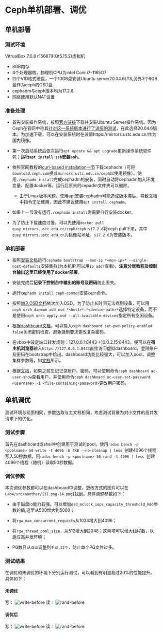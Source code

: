 # Ceph单机部署、调优

## 单机部署

### 测试环境

VitrualBox 7.0.8 r156879(Qt5.15.2)虚拟机

- 8GB内存
- 4个处理器核，物理机CPU为intel Core i7-1165G7
- 四个VID格式硬盘，一个10GB盘安装Ubuntu server20.04.6LTS,另外3个8GB盘作为ceph的OSD盘
- cephadm与ceph版本均为17.2.6
- 网络使用默认NAT设置

### 准备处理

- 首先安装操作系统，按照[官方链接](https://ubuntu.com/server/docs/install/step-by-step)下载并安装Ubuntu Server操作系统。因为Ceph在官网中称其[针对这一系统版本进行了详细的测试](https://docs.ceph.com/en/quincy/start/os-recommendations/)，在此选择20.04.6版本。为加速下载，可以在安装系统时在设置https://mirrors.ustc.edu.cn/作为国内镜像。

- 第一次启动系统后依次运行`apt update && apt upgrade`更新操作系统软件包；**运行`apt install ssh`安装ssh**。

- 依照官网教程的[curl-based installation一节](https://docs.ceph.com/en/reef/cephadm/install/#cephadm-install-curl)下载cephadm（可将`download.ceph.com`换成`mirrors.ustc.edu.cn/ceph`以使用镜像）。使用`./cephadm install`完成cephadm的安装，同时自动将cephadm加入环境变量、配置docker等。运行后原来的cepadm文件夹可以删除。
  - 由于Linux版本问题，使用apt安装cephadm可能造成版本滞后，导致文档中指令无法使用，因此不建议使用`apt install cephadm`。

- 如果上一节没有运行`./cephadm install`则需要自行安装docker。

- 为了防止下载速度过慢，可以先使用`docker pull quay.mirrors.ustc.edu.cn/ceph/ceph:v17.2.6`将ceph pull下来，其中`quay.mirrors.ustc.edu.cn`为镜像站地址，`v17.2.6`为安装版本。

### 单机部署

- 按照[安装文档](https://docs.ceph.com/en/quincy/cephadm/install/#bootstrap-a-new-cluster)运行`cephadm bootstrap --mon-ip *<mon-ip>* --single-host-defaults`安装集群(<mon-ip>为本机IP,可以用`ip addr`查看)，**注意分居教程及控制台输出这里已经使用了docker部署**。

- 安装完成后**记录下控制台中输出的账号及密码**防止丢失。

- 运行`cephadm install ceph-common`安装`ceph`命令。

- 按照[加入OSD文档](https://docs.ceph.com/en/quincy/cephadm/services/osd/#creating-new-osds)依次加入OSD。为了防止长时间无法找到设备，可以用`ceph orch daemon add osd *<host>*:*<device-path>*`选择特定设备，而不是使用`ceph orch apply osd --all-available-devices`指定所有空闲设备。

- 根据[dashboard文档](https://docs.ceph.com/en/quincy/mgr/dashboard/#password-policy)，可以输入`ceph dashboard set-pwd-policy-enabled false`关闭密码检查，避免强制要求更改复杂密码。

- 在vbox中设定端口转发规则：127.0.0.1:8443->10.0.2.15:8443，便可以在**宿主机浏览器**输入`https://127.0.0.1:8443`直接访问虚拟dashboard，登陆账户及密码在bootstrap中给出。dashboard功能比较强大，可以加入pool、调整集群参数等，如[文档](https://docs.ceph.com/en/quincy/mgr/dashboard/)所示。

- 根据[文档](https://docs.ceph.com/en/quincy/mgr/dashboard/#user-accounts)，如果之前忘记记录账户、密码，可以使用命令`ceph dashboard ac-user-show`查看用户，并使用命令`ceph dashboard ac-user-set-password <username> -i <file-containing-password>`更改用户密码。

## 单机调优

测试环境与前面相同，参数选取与主文档相同，考虑测试背景为对小文件的高并发请求下的优化。

### 测试步骤

首先在dashboard或shell中创建用于测试的pool。使用`rados bench -p <poolname> 50 write -t 4096 -b 4KB --no-cleanup | less `创建4096个线程写入50秒数据，用`rados bench -p <poolname> 50 rand -t 4096 | less `创建4096个线程（随机）读取50秒数据。

### 调优参数

本次调优参数都可以在dashboard中调整，更改方式的图片可以在`Lab4/src/another/{11.png-14.png}`找到。具体调整参数如下：

- 由于磁盘io能力较强，可以增加`osd_mclock_iops_capacity_threshold_hdd`参数的值,这里从500增大到5000；

- 将`rgw_max_concurrent_requests`从1024增大到4096；

- 将`rgw_thread_pool_size`，从512增大到2048；这两项可以增大线程数，以适应高并发环境；

- PG数目从`自动`调整到`手动,32个`，防止单个PG文件过多。

### 测试结果

在调优和未调优的环境下分别运行测试，可以看到有明显超过20%的性能提升。具体如下：

#### 未调优

写：
![write-before](src/another/1.png)
读：
![rand-before](src/another/2.png)

#### 调优后

写：
![write-before](src/another/3.png)
读：
![rand-before](src/another/4.png)